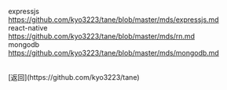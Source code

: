 
expressjs
<br>
https://github.com/kyo3223/tane/blob/master/mds/expressjs.md
<br>
react-native
<br>
https://github.com/kyo3223/tane/blob/master/mds/rn.md
<br>
mongodb
<br>
https://github.com/kyo3223/tane/blob/master/mds/mongodb.md
<br>

<br>
[返回](https://github.com/kyo3223/tane)